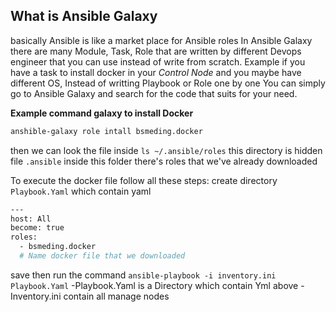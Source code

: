 ## What is Ansible Galaxy
basically Ansible is like a market place for Ansible roles In Ansible Galaxy there are many Module, Task, Role that are written by different Devops engineer that you can use instead of write from scratch. 
Example if you have a task to install docker in your *Control Node* and you maybe have different OS, Instead of writting Playbook or Role one by one You can simply go to Ansible Galaxy and search for the code that suits for your need.

**Example command galaxy to install Docker**
```bash
anshible-galaxy role intall bsmeding.docker
```
then we can look the file inside ``ls ~/.ansible/roles`` this directory is hidden file ``.ansible`` inside this folder there's roles that we've already downloaded

To execute the docker file follow all these steps:
create directory ``Playbook.Yaml`` which contain yaml 
```bash
---
host: All
become: true 
roles:
  - bsmeding.docker     
  # Name docker file that we downloaded
```

save then run the command
``ansible-playbook -i inventory.ini Playbook.Yaml``
-Playbook.Yaml is a Directory which contain Yml above
-Inventory.ini contain all manage nodes